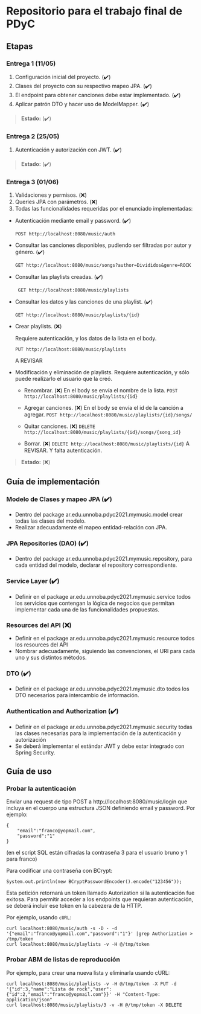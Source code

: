 # Repositorio para el trabajo final de PDyC

## Etapas

### Entrega 1 (11/05)

1. Configuración inicial del proyecto. (:heavy_check_mark:)
2. Clases del proyecto con su respectivo mapeo JPA. (:heavy_check_mark:)
3. El endpoint para obtener canciones debe estar implementado. (:heavy_check_mark:)
4. Aplicar patrón DTO y hacer uso de ModelMapper. (:heavy_check_mark:)

> **Estado:** (:heavy_check_mark:)

### Entrega 2 (25/05)

1. Autenticación y autorización con JWT. (:heavy_check_mark:)

> **Estado:** (:heavy_check_mark:)

### Entrega 3 (01/06)

1. Validaciones y permisos. (:x:)
2. Queries JPA con parámetros. (:x:)
3. Todas las funcionalidades requeridas por el enunciado implementadas:

* Autenticación mediante email y password. (:heavy_check_mark:)

    ```POST http://localhost:8080/music/auth```

* Consultar las canciones disponibles, pudiendo ser filtradas por autor y
género. (:heavy_check_mark:)

    ```GET http://localhost:8080/music/songs?author=Divididos&genre=ROCK```

* Consultar las playlists creadas. (:heavy_check_mark:)

    ``` GET http://localhost:8080/music/playlists```

* Consultar los datos y las canciones de una playlist. (:heavy_check_mark:)

    ```GET http://localhost:8080/music/playlists/{id}```

* Crear playlists. (:x:)

    Requiere autenticación, y los datos de la lista en el body.

    ```PUT http://localhost:8080/music/playlists```

    A REVISAR

* Modificación y eliminación de playlists.
    Requiere autenticación, y sólo puede realizarlo el usuario que la creó.

    * Renombrar. (:x:)
    En el body se envía el nombre de la lista.
    ```POST http://localhost:8080/music/playlists/{id}```

    * Agregar canciones. (:x:)
    En el body se envía el id de la canción a agregar.
    ```POST http://localhost:8080/music/playlists/{id}/songs/```

    * Quitar canciones. (:x:)
    ```DELETE http://localhost:8080/music/playlists/{id}/songs/{song_id}```

    * Borrar. (:x:)
    ```DELETE http://localhost:8080/music/playlists/{id}```
    A REVISAR. Y falta autenticación.


> **Estado:** (:x:)

## Guía de implementación

### Modelo de Clases y mapeo JPA (:heavy_check_mark:)
- Dentro del package ar.edu.unnoba.pdyc2021.mymusic.model crear todas las
clases del modelo.
- Realizar adecuadamente el mapeo entidad-relación con JPA.

### JPA Repositories (DAO) (:heavy_check_mark:)
- Dentro del package ar.edu.unnoba.pdyc2021.mymusic.repository, para cada
entidad del modelo, declarar el repository correspondiente.

### Service Layer (:heavy_check_mark:)
- Definir en el package ar.edu.unnoba.pdyc2021.mymusic.service todos los
servicios que contengan la lógica de negocios que permitan implementar cada
una de las funcionalidades propuestas.

### Resources del API (:x:)
- Definir en el package ar.edu.unnoba.pdyc2021.mymusic.resource todos los
resources del API
- Nombrar adecuadamente, siguiendo las convenciones, el URI para cada uno y
sus distintos métodos.

### DTO (:heavy_check_mark:)
- Definir en el package ar.edu.unnoba.pdyc2021.mymusic.dto todos los DTO
necesarios para intercambio de información.

### Authentication and Authorization (:heavy_check_mark:)
- Definir en el package ar.edu.unnoba.pdyc2021.mymusic.security todas las
clases necesarias para la implementación de la autenticación y autorización
- Se deberá implementar el estándar JWT y debe estar integrado con Spring
Security.

## Guía de uso

### Probar la autenticación
Enviar una request de tipo POST a http://localhost:8080/music/login que incluya
en el cuerpo una estructura JSON definiendo email y password. Por ejemplo:
```
{
    "email":"franco@yopmail.com",
    "password":"1"
}
```

(en el script SQL están cifradas la contraseña 3 para el usuario bruno y 1 para
franco)

Para codificar una contraseña con BCrypt:
```
System.out.println(new BCryptPasswordEncoder().encode("123456"));
```

Esta petición retornará un token llamado Autorization si la autenticación fue
exitosa.
Para permitir acceder a los endpoints que requieran autenticación, se deberá
incluir ese token en la cabezera de la HTTP.

Por ejemplo, usando ``cURL``:
```
curl localhost:8080/music/auth -s -D - -d '{"email":"franco@yopmail.com","password":"1"}' |grep Authorization > /tmp/token
curl localhost:8080/music/playlists -v -H @/tmp/token
```

### Probar ABM de listas de reproducción
Por ejemplo, para crear una nueva lista y eliminarla usando cURL:
```
curl localhost:8080/music/playlists -v -H @/tmp/token -X PUT -d '{"id":3,"name":"Lista de rock","user":{"id":2,"email":"franco@yopmail.com"}}' -H "Content-Type: application/json"
curl localhost:8080/music/playlists/3 -v -H @/tmp/token -X DELETE
```
